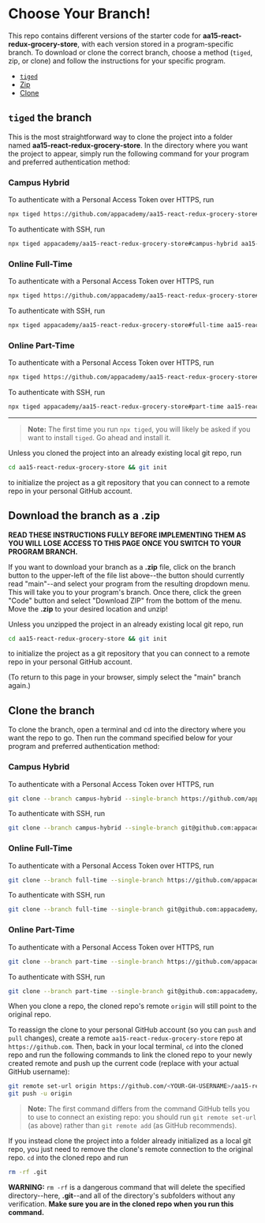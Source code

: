 # Choose Your Branch!

This repo contains different versions of the starter code for **aa15-react-redux-grocery-store**,
with each version stored in a program-specific branch. To download or clone the
correct branch, choose a method (`tiged`, zip, or clone) and follow the
instructions for your specific program.

* [`tiged`](#tiged-the-branch)
* [Zip](#download-the-branch-as-a-zip)
* [Clone](#clone-the-branch)

## `tiged` the branch

This is the most straightforward way to clone the project into a folder named
**aa15-react-redux-grocery-store**. In the directory where you want the project to appear, simply
run the following command for your program and preferred authentication method:

### Campus Hybrid

To authenticate with a Personal Access Token over HTTPS, run

```sh
npx tiged https://github.com/appacademy/aa15-react-redux-grocery-store#campus-hybrid aa15-react-redux-grocery-store
```

To authenticate with SSH, run

```sh
npx tiged appacademy/aa15-react-redux-grocery-store#campus-hybrid aa15-react-redux-grocery-store
```

### Online Full-Time

To authenticate with a Personal Access Token over HTTPS, run

```sh
npx tiged https://github.com/appacademy/aa15-react-redux-grocery-store#full-time aa15-react-redux-grocery-store
```

To authenticate with SSH, run

```sh
npx tiged appacademy/aa15-react-redux-grocery-store#full-time aa15-react-redux-grocery-store
```

### Online Part-Time

To authenticate with a Personal Access Token over HTTPS, run

```sh
npx tiged https://github.com/appacademy/aa15-react-redux-grocery-store#part-time aa15-react-redux-grocery-store
```

To authenticate with SSH, run

```sh
npx tiged appacademy/aa15-react-redux-grocery-store#part-time aa15-react-redux-grocery-store
```

-----

> **Note:** The first time you run `npx tiged`, you will likely be asked if you
> want to install `tiged`. Go ahead and install it.

Unless you cloned the project into an already existing local git repo, run

```sh
cd aa15-react-redux-grocery-store && git init
```

to initialize the project as a git repository that you can connect to a remote
repo in your personal GitHub account.

## Download the branch as a .zip

**READ THESE INSTRUCTIONS FULLY BEFORE IMPLEMENTING THEM AS YOU WILL LOSE ACCESS
TO THIS PAGE ONCE YOU SWITCH TO YOUR PROGRAM BRANCH.**

If you want to download your branch as a __.zip__ file, click on the branch
button to the upper-left of the file list above--the button should currently
read "main"--and select your program from the resulting dropdown menu. This will
take you to your program's branch. Once there, click the green "Code" button and
select "Download ZIP" from the bottom of the menu. Move the __.zip__ to your
desired location and unzip!

Unless you unzipped the project in an already existing local git repo, run

```sh
cd aa15-react-redux-grocery-store && git init
```

to initialize the project as a git repository that you can connect to a remote
repo in your personal GitHub account.

(To return to this page in your browser, simply select the "main" branch again.)

## Clone the branch

To clone the branch, open a terminal and cd into the directory where you want
the repo to go. Then run the command specified below for your program and
preferred authentication method:

### Campus Hybrid

To authenticate with a Personal Access Token over HTTPS, run

```sh
git clone --branch campus-hybrid --single-branch https://github.com/appacademy/aa15-react-redux-grocery-store.git
```

To authenticate with SSH, run

```sh
git clone --branch campus-hybrid --single-branch git@github.com:appacademy/aa15-react-redux-grocery-store.git
```

### Online Full-Time

To authenticate with a Personal Access Token over HTTPS, run

```sh
git clone --branch full-time --single-branch https://github.com/appacademy/aa15-react-redux-grocery-store.git
```

To authenticate with SSH, run

```sh
git clone --branch full-time --single-branch git@github.com:appacademy/aa15-react-redux-grocery-store.git
```

### Online Part-Time

To authenticate with a Personal Access Token over HTTPS, run

```sh
git clone --branch part-time --single-branch https://github.com/appacademy/aa15-react-redux-grocery-store.git
```

To authenticate with SSH, run

```sh
git clone --branch part-time --single-branch git@github.com:appacademy/aa15-react-redux-grocery-store.git
```

When you clone a repo, the cloned repo's remote `origin` will still point to the
original repo.

To reassign the clone to your personal GitHub account (so you can `push` and
`pull` changes), create a remote `aa15-react-redux-grocery-store` repo at `https://github.com`.
Then, back in your local terminal, `cd` into the cloned repo and run the
following commands to link the cloned repo to your newly created remote and push
up the current code (replace <YOUR-GH-USERNAME> with your actual GitHub username):

```sh
git remote set-url origin https://github.com/<YOUR-GH-USERNAME>/aa15-react-redux-grocery-store
git push -u origin
```

 > **Note:** The first command differs from the command GitHub tells you to use
 > to connect an existing repo: you should run `git remote set-url` (as above)
 > rather than `git remote add` (as GitHub recommends).

 If you instead clone the project into a folder already initialized as a local
 git repo, you just need to remove the clone's remote connection to the original
 repo. `cd` into the cloned repo and run

 ```sh
 rm -rf .git
 ```

**WARNING:** `rm -rf` is a dangerous command that will delete the specified
directory--here, __.git__--and all of the directory's subfolders without any
verification. **Make sure you are in the cloned repo when you run this
command.**
